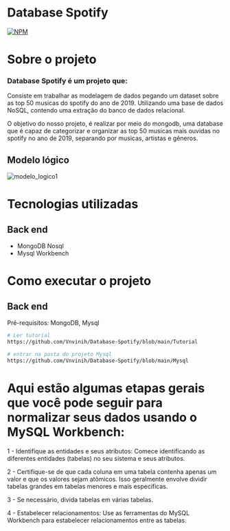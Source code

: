 # Database Spotify 
[![NPM](https://img.shields.io/npm/l/react)](https://github.com/Vnvinih/Database-Spotify/blob/main/LICENSE)

# Sobre o projeto

### Database Spotify é um projeto que:

Consiste em trabalhar as modelagem de dados pegando um dataset sobre as top 50 musicas do spotify do ano de 2019. Utilizando uma base de dados NoSQL, contendo uma extração do banco de dados relacional.

O objetivo do nosso projeto, é realizar por meio do mongodb, uma database que é capaz de categorizar e organizar as top 50 musicas mais ouvidas no spotify no ano de 2019, separando por musicas, artistas e gêneros.

## Modelo lógico
![modelo_logico1](https://github.com/Vnvinih/Database-Spotify/assets/168032222/79f4ade5-eca7-44eb-a4f9-cd3a1b1930be)



# Tecnologias utilizadas
## Back end
- MongoDB Nosql
- Mysql Workbench
  

# Como executar o projeto
## Back end
Pré-requisitos: MongoDB, Mysql

```bash
# Ler tutorial
https://github.com/Vnvinih/Database-Spotify/blob/main/Tutorial

# entrar na pasta do projeto Mysql
https://github.com/Vnvinih/Database-Spotify/blob/main/Mysql

```


# Aqui estão algumas etapas gerais que você pode seguir para normalizar seus dados usando o MySQL Workbench:

1 - Identifique as entidades e seus atributos: Comece identificando as diferentes entidades (tabelas) no seu sistema e seus atributos. 

2 - Certifique-se de que cada coluna em uma tabela contenha apenas um valor e que os valores sejam atômicos. Isso geralmente envolve dividir tabelas grandes em tabelas menores e mais específicas.

3 - Se necessário, divida tabelas em várias tabelas.

4 - Estabelecer relacionamentos: Use as ferramentas do MySQL Workbench para estabelecer relacionamentos entre as tabelas.
